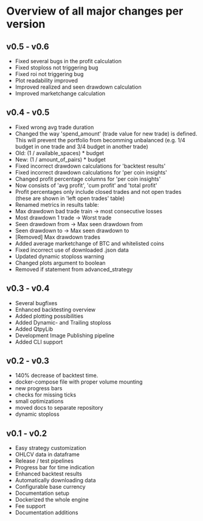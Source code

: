# Overview of all major changes per version

## v0.5 - v0.6
- Fixed several bugs in the profit calculation
- Fixed stoploss not triggering bug
- Fixed roi not triggering bug
- Plot readability improved
- Improved realized and seen drawdown calculation
- Improved marketchange calculation


## v0.4 - v0.5
- Fixed wrong avg trade duration
- Changed the way 'spend_amount' (trade value for new trade) is defined. This will prevent the portfolio from becomming unbalanced (e.g. 1/4 budget in one trade and 3/4 budget in another trade)
- Old: (1 / available_spaces) * budget
- New: (1 / amount_of_pairs) * budget 
- Fixed incorrect drawdown calculations for 'backtest results' 
- Fixed incorrect drawdown calculations for 'per coin insights'
- Changed profit percentage columns for 'per coin insights'
- Now consists of 'avg profit', 'cum profit' and 'total profit'
- Profit percentages only include closed trades and not open trades (these are shown in 'left open trades' table)
- Renamed metrics in results table:
- Max drawdown bad trade train -> most consecutive losses
- Most drawdown 1 trade -> Worst trade
- Seen drawdown from -> Max seen drawdown from
- Seen drawdown to -> Max seen drawdown to
- [Removed] Max drawdown trades
- Added average marketchange of BTC and whitelisted coins
- Fixed incorrect use of downloaded .json data
- Updated dynamic stoploss warning
- Changed plots argument to boolean
- Removed if statement from advanced_strategy

## v0.3 - v0.4
- Several bugfixes
- Enhanced backtesting overview 
- Added plotting possibilities 
- Added Dynamic- and Trailing stoploss 
- Added QtpyLib 
- Development Image Publishing pipeline
- Added CLI support

## v0.2 - v0.3
- 140% decrease of backtest time.
- docker-compose file with proper volume mounting
- new progress bars
- checks for missing ticks
- small optimizations
- moved docs to separate repository
- dynamic stoploss

## v0.1 - v0.2
- Easy strategy customization
- OHLCV data in dataframe
- Release / test pipelines
- Progress bar for time indication
- Enhanced backtest results
- Automatically downloading data
- Configurable base currency
- Documentation setup
- Dockerized the whole engine
- Fee support
- Documentation additions
